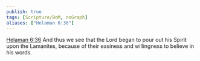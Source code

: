 ```yaml
---
publish: true
tags: [Scripture/BoM, noGraph]
aliases: ["Helaman 6:36"]
---
```

[Helaman 6:36](https://churchofjesuschrist.org/study/scriptures/bofm/hel/6?lang=eng&id=p36#p36) And thus we see that the Lord began to pour out his Spirit upon the Lamanites, because of their easiness and willingness to believe in his words.
